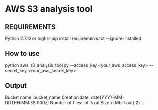 # AWS S3 analysis tool

## REQUIREMENTS
Python 2.7.12 or higher
pip install requirements.txt --ignore-installed

## How to use
python aws_s3_analysis_tool.py --access_key <your_aws_access_key> --secret_key <your_aws_secret_key>

## Output
Bucket name: bucket_name
 Creation date: date(YYYY-MM-DDTHH:MM:SS.000Z)
 Number of files: int
 Total Size in Mb: float(.2)
...
